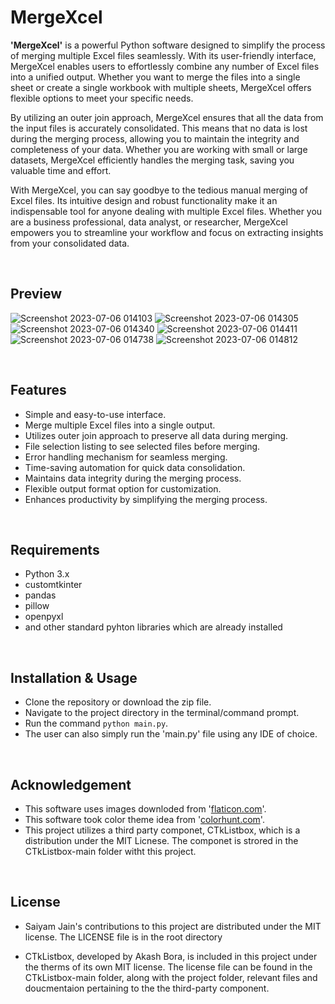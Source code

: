 <h1>MergeXcel</h1>

<p><b>'MergeXcel'</b> is a powerful Python software designed to simplify the process of merging multiple Excel files seamlessly. With its user-friendly interface, MergeXcel enables users to effortlessly combine any number of Excel files into a unified output. Whether you want to merge the files into a single sheet or create a single workbook with multiple sheets, MergeXcel offers flexible options to meet your specific needs.<p>

<p>By utilizing an outer join approach, MergeXcel ensures that all the data from the input files is accurately consolidated. This means that no data is lost during the merging process, allowing you to maintain the integrity and completeness of your data. Whether you are working with small or large datasets, MergeXcel efficiently handles the merging task, saving you valuable time and effort.<p>

<p>With MergeXcel, you can say goodbye to the tedious manual merging of Excel files. Its intuitive design and robust functionality make it an indispensable tool for anyone dealing with multiple Excel files. Whether you are a business professional, data analyst, or researcher, MergeXcel empowers you to streamline your workflow and focus on extracting insights from your consolidated data.</p>

</br>

<h2>Preview</h2>

![Screenshot 2023-07-06 014103](https://github.com/saiyam-sandhir/MergeXcel/assets/86138251/6de37662-4edf-492f-810b-1914fa8f0808)
![Screenshot 2023-07-06 014305](https://github.com/saiyam-sandhir/MergeXcel/assets/86138251/63c0d04e-2773-45bb-b1b0-8d4a36df2198)
![Screenshot 2023-07-06 014340](https://github.com/saiyam-sandhir/MergeXcel/assets/86138251/6c5d88ab-0e22-4849-b3b8-bf7f7491fd7f)
![Screenshot 2023-07-06 014411](https://github.com/saiyam-sandhir/MergeXcel/assets/86138251/96265269-660a-434b-8580-7e362d8d2630)
![Screenshot 2023-07-06 014738](https://github.com/saiyam-sandhir/MergeXcel/assets/86138251/e5283490-2b1d-4871-bd8d-21ee72011a6d)
![Screenshot 2023-07-06 014812](https://github.com/saiyam-sandhir/MergeXcel/assets/86138251/7c529d71-b3aa-4309-943d-263673edd58a)

</br>

<h2>Features</h2>

- Simple and easy-to-use interface.
- Merge multiple Excel files into a single output.
- Utilizes outer join approach to preserve all data during merging.
- File selection listing to see selected files before merging.
- Error handling mechanism for seamless merging.
- Time-saving automation for quick data consolidation.
- Maintains data integrity during the merging process.
- Flexible output format option for customization.
- Enhances productivity by simplifying the merging process.

</br>

<h2>Requirements</h2>

- Python 3.x
- customtkinter
- pandas
- pillow
- openpyxl
- and other standard pyhton libraries which are already installed

</br>

<h2>Installation & Usage</h2>

- Clone the repository or download the zip file.
- Navigate to the project directory in the terminal/command prompt.
- Run the command `python main.py`.
- The user can also simply run the 'main.py' file using any IDE of choice.

</br>

<h2>Acknowledgement</h2>

- This software uses images downloded from '<a href = "https://www.flaticon.com">flaticon.com</a>'.
- This software took color theme idea from '<a href = "https://colorhunt.com">colorhunt.com</a>'.
- This project utilizes a third party componet, CTkListbox, which is a distribution under the MIT Licnese. The componet is strored in the CTkListbox-main folder witht this project.

</br>

<h2>License</h2>

- Saiyam Jain's contributions to this project are distributed under the MIT license. The LICENSE file is in the root directory

- CTkListbox, developed by Akash Bora, is included in this project under the therms of its own MIT license. The license file can be found in the CTkListbox-main folder, along with the project folder, relevant files and doucmentaion pertaining to the the third-party component.
